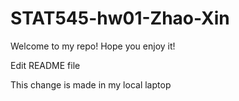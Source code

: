# STAT545-hw01-Zhao-Xin
Welcome to my repo! Hope you enjoy it!

Edit README file

This change is made in my local laptop

